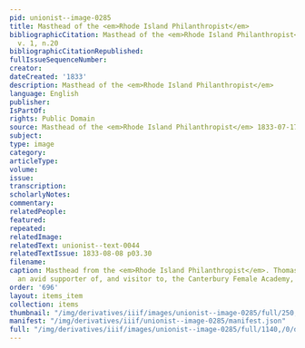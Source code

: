 ```yaml
---
pid: unionist--image-0285
title: Masthead of the <em>Rhode Island Philanthropist</em>
bibliographicCitation: Masthead of the <em>Rhode Island Philanthropist</em> 1833-07-17,
  v. 1, n.20
bibliographicCitationRepublished: 
fullIssueSequenceNumber: 
creator: 
dateCreated: '1833'
description: Masthead of the <em>Rhode Island Philanthropist</em>
language: English
publisher: 
IsPartOf: 
rights: Public Domain
source: Masthead of the <em>Rhode Island Philanthropist</em> 1833-07-17, v. 1, n.20
subject: 
type: image
category: 
articleType: 
volume: 
issue: 
transcription: 
scholarlyNotes: 
commentary: 
relatedPeople: 
featured: 
repeated: 
relatedImage: 
relatedText: unionist--text-0044
relatedTextIssue: 1833-08-08 p03.30
filename: 
caption: Masthead from the <em>Rhode Island Philanthropist</em>. Thomas Williams,
  an avid supporter of, and visitor to, the Canterbury Female Academy, was an Abolitionist.
order: '696'
layout: items_item
collection: items
thumbnail: "/img/derivatives/iiif/images/unionist--image-0285/full/250,/0/default.jpg"
manifest: "/img/derivatives/iiif/unionist--image-0285/manifest.json"
full: "/img/derivatives/iiif/images/unionist--image-0285/full/1140,/0/default.jpg"
---
```


